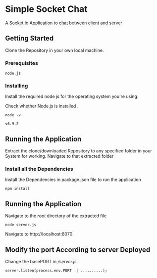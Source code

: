 # Simple Socket Chat 

A Socket.io Application to chat between client and server

## Getting Started

Clone the Repository in your own local machine.

### Prerequisites


```
node.js 
```

### Installing

Install the required node js for the operating system you're using.

Check whether Node.js is installed .

```
node -v
```
```
v6.9.2
```
## Running the Application

Extract the clone/downloaded Repository to any specified folder in your System for working.
Navigate to that extracted folder

### Install all the Dependencies

Install the Dependencies in package.json file to run the application

```
npm install
```

## Running the Application

Navigate to the _root_ directory of the extracted file

```
node server.js
```
Navigate to http://localhost:8070

## Modify the port According to server Deployed

Change the basePORT in  _/server.js_

```
server.listen(process.env.PORT || ..........);
```





